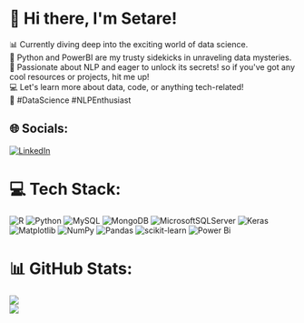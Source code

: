 
# 👋 Hi there, I'm Setare!<br>
📊 Currently diving deep into the exciting world of data science.<br>🐍 Python and PowerBI are my trusty sidekicks in unraveling data mysteries.<br>📝 Passionate about NLP and eager to unlock its secrets! so if you've got any cool resources or projects, hit me up!<br>💻 Let's learn more about data, code, or anything tech-related!<br>🚀 #DataScience #NLPEnthusiast


## 🌐 Socials:
[![LinkedIn](https://img.shields.io/badge/LinkedIn-%230077B5.svg?logo=linkedin&logoColor=white)](https://linkedin.com/in/www.linkedin.com/in/setare-kazemaslani-131ab5286) 

# 💻 Tech Stack:
![R](https://img.shields.io/badge/r-%23276DC3.svg?style=flat-square&logo=r&logoColor=white) ![Python](https://img.shields.io/badge/python-3670A0?style=flat-square&logo=python&logoColor=ffdd54) ![MySQL](https://img.shields.io/badge/mysql-%2300000f.svg?style=flat-square&logo=mysql&logoColor=white) ![MongoDB](https://img.shields.io/badge/MongoDB-%234ea94b.svg?style=flat-square&logo=mongodb&logoColor=white) ![MicrosoftSQLServer](https://img.shields.io/badge/Microsoft%20SQL%20Server-CC2927?style=flat-square&logo=microsoft%20sql%20server&logoColor=white) ![Keras](https://img.shields.io/badge/Keras-%23D00000.svg?style=flat-square&logo=Keras&logoColor=white) ![Matplotlib](https://img.shields.io/badge/Matplotlib-%23ffffff.svg?style=flat-square&logo=Matplotlib&logoColor=black) ![NumPy](https://img.shields.io/badge/numpy-%23013243.svg?style=flat-square&logo=numpy&logoColor=white) ![Pandas](https://img.shields.io/badge/pandas-%23150458.svg?style=flat-square&logo=pandas&logoColor=white) ![scikit-learn](https://img.shields.io/badge/scikit--learn-%23F7931E.svg?style=flat-square&logo=scikit-learn&logoColor=white) ![Power Bi](https://img.shields.io/badge/power_bi-F2C811?style=flat-square&logo=powerbi&logoColor=black)
# 📊 GitHub Stats:
![](https://github-readme-stats.vercel.app/api?username=setareKA&theme=city_light&hide_border=false&include_all_commits=false&count_private=false)<br/>
![](https://github-readme-streak-stats.herokuapp.com/?user=setareKA&theme=city_light&hide_border=false)<br/>




<!-- Proudly created with GPRM ( https://gprm.itsvg.in ) -->
